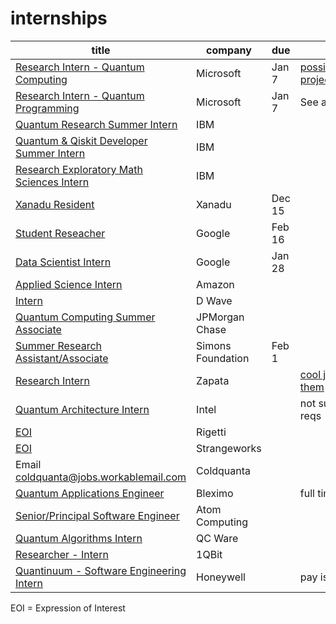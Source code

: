 # internships

| title                                                                                                                                                                                                | company           | due    | notes                                                                                                   | applied |
| ---------------------------------------------------------------------------------------------------------------------------------------------------------------------------------------------------- | ----------------- | ------ | ------------------------------------------------------------------------------------------------------- | ------- |
| [Research Intern - Quantum Computing](https://careers.microsoft.com/us/en/job/1200743/Research-Intern-Quantum-Computing)                                                                             | Microsoft         | Jan 7  | [possible projects/mentors](https://devblogs.microsoft.com/qsharp/interning-at-microsoft-quantum-2022/) | X       |
| [Research Intern - Quantum Programming](https://careers.microsoft.com/us/en/job/1200779/Research-Intern-Quantum-Programming)                                                                         | Microsoft         | Jan 7  | See above link                                                                                          | X       |
| [Quantum Research Summer Intern](https://careers.ibm.com/job/13790225/quantum-research-summer-intern-masters-phd-2022-remote)                                                                        | IBM               |        |                                                                                                         | X       |
| [Quantum & Qiskit Developer Summer Intern](https://careers.ibm.com/job/13791740/quantum-qiskit-developer-summer-intern-2022-remote)                                                                  | IBM               |        |                                                                                                         | X       |
| [Research Exploratory Math Sciences Intern](https://careers.ibm.com/job/14000042/research-exploratory-math-sciences-2022-intern-graduate-remote/)                                                    | IBM               |        |                                                                                                         | X       |
| [Xanadu Resident](https://residency.xanadu.ai)                                                                                                                                                       | Xanadu            | Dec 15 |                                                                                                         | X       |
| [Student Reseacher](https://careers.google.com/jobs/results/143725290565051078-student-researcher-phd-2022/)                                                                                         | Google            | Feb 16 |                                                                                                         | X       |
| [Data Scientist Intern](https://careers.google.com/jobs/results/87381254145483462-data-scientist-intern-phd-summer-2022/)                                                                            | Google            | Jan 28 |                                                                                                         |         |
| [Applied Science Intern](https://www.amazon.jobs/en/jobs/1662949/2022-applied-science-internship-automated-reasoning-computer-vision-machine-learning-quantum-robotics-speech-technologies)          | Amazon            |        |                                                                                                         | X       |
| [Intern](https://jobs.lever.co/dwavesys/49f35aa2-edc5-4f55-ba08-04726788e25a)                                                                                                                        | D Wave            |        |                                                                                                         | X       |
| [Quantum Computing Summer Associate](https://seasonalworks.labor.ny.gov/new-york-ny/2022-quantum-computing-summer-associate-program/B9F982EF464348FEB3AE819953F4A32E/job/)                           | JPMorgan Chase    |        |                                                                                                         |         |
| [Summer Research Assistant/Associate](https://simonsfoundation.wd1.myworkdayjobs.com/en-US/simonsfoundationcareers/job/162-Fifth-Avenue/Research-Assistant-Associate--Numerical-Algorithms_R0000107) | Simons Foundation | Feb 1  |                                                                                                         |         |
| [Research Intern](https://zapata.bamboohr.com/jobs/view.php?id=140&source=bamboohr)                                                                                                                  | Zapata            |        | [cool job from them](https://zapata.bamboohr.com/jobs/view.php?id=134)                                  |         |
| [Quantum Architecture Intern](https://jobs.intel.com/ShowJob/Id/3182594/Quantum-Architecture-Intern)                                                                                                 | Intel             |        | not sure i meet reqs                                                                                    |         |
| [EOI](https://jobs.lever.co/rigetti/2ba95ee4-cb4f-4c9f-85a1-edbfdcf0bbb7)                                                                                                                            | Rigetti           |        |                                                                                                         |         |
| [EOI](https://strangeworks.com/#resume)                                                                                                                                                              | Strangeworks      |        |                                                                                                         |         |
| Email coldquanta@jobs.workablemail.com                                                                                                                                                               | Coldquanta        |        |                                                                                                         |         |
| [Quantum Applications Engineer](https://bleximo-corp.breezy.hr/p/4f6f19d83611-quantum-applications-engineer)                                                                                         | Bleximo           |        | full time job                                                                                           |         |
| [Senior/Principal Software Engineer](https://jobs.lever.co/atomcomputing/ddbb99a9-73fb-4747-91bf-e9d22d16eee4)                                                                                       | Atom Computing    |        |                                                                                                         |         |
| [Quantum Algorithms Intern](https://www.qcware.com/careers/quantum-algorithms-intern)                                                                                                                | QC Ware           |        |                                                                                                         |         |
| [Researcher - Intern](https://1qbit.com/careers/current-openings/job-description/?gh_jid=2188808)                                                                                                    | 1QBit             |        |                                                                                                         |         |
| [Quantinuum - Software Engineering Intern](https://careers.honeywell.com/us/en/job/req312675/Quantinuum-Software-Engineering-Intern)                                                                 | Honeywell         |        | pay is pretty bad                                                                                       |         |

EOI = Expression of Interest
